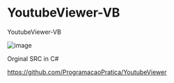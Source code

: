 # YoutubeViewer-VB
YoutubeViewer-VB


![image](https://github.com/noradlb1/YoutubeViewer-VB/assets/74623428/669c7b25-a548-4d16-a5a9-0e8b87aa2bf5)

Orginal SRC in C#

https://github.com/ProgramacaoPratica/YoutubeViewer
